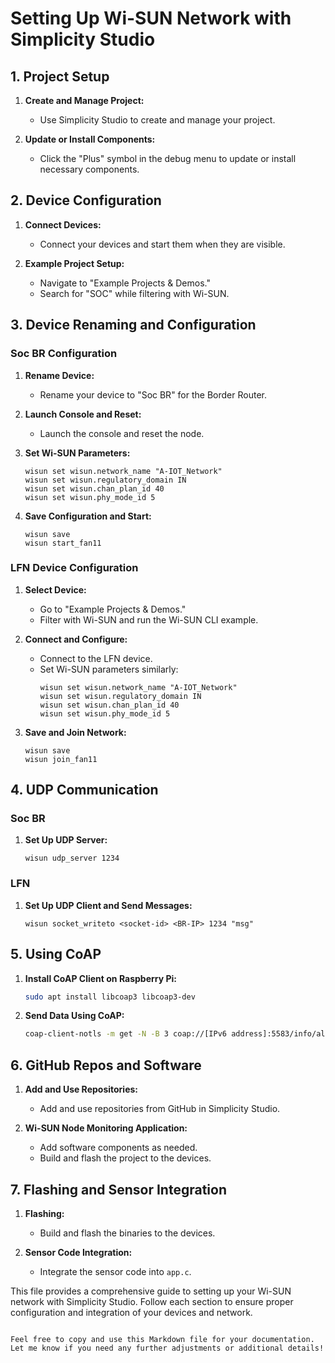 
# Setting Up Wi-SUN Network with Simplicity Studio

## 1. Project Setup

1. **Create and Manage Project:**
   - Use Simplicity Studio to create and manage your project.

2. **Update or Install Components:**
   - Click the "Plus" symbol in the debug menu to update or install necessary components.

## 2. Device Configuration

1. **Connect Devices:**
   - Connect your devices and start them when they are visible.

2. **Example Project Setup:**
   - Navigate to "Example Projects & Demos."
   - Search for "SOC" while filtering with Wi-SUN.

## 3. Device Renaming and Configuration

### Soc BR Configuration

1. **Rename Device:**
   - Rename your device to "Soc BR" for the Border Router.

2. **Launch Console and Reset:**
   - Launch the console and reset the node.

3. **Set Wi-SUN Parameters:**
   ```plaintext
   wisun set wisun.network_name "A-IOT_Network"
   wisun set wisun.regulatory_domain IN
   wisun set wisun.chan_plan_id 40
   wisun set wisun.phy_mode_id 5
   ```

4. **Save Configuration and Start:**
   ```plaintext
   wisun save
   wisun start_fan11
   ```

### LFN Device Configuration

1. **Select Device:**
   - Go to "Example Projects & Demos."
   - Filter with Wi-SUN and run the Wi-SUN CLI example.

2. **Connect and Configure:**
   - Connect to the LFN device.
   - Set Wi-SUN parameters similarly:
     ```plaintext
     wisun set wisun.network_name "A-IOT_Network"
     wisun set wisun.regulatory_domain IN
     wisun set wisun.chan_plan_id 40
     wisun set wisun.phy_mode_id 5
     ```

3. **Save and Join Network:**
   ```plaintext
   wisun save
   wisun join_fan11
   ```

## 4. UDP Communication

### Soc BR

1. **Set Up UDP Server:**
   ```plaintext
   wisun udp_server 1234
   ```

### LFN

1. **Set Up UDP Client and Send Messages:**
   ```plaintext
   wisun socket_writeto <socket-id> <BR-IP> 1234 "msg"
   ```

## 5. Using CoAP

1. **Install CoAP Client on Raspberry Pi:**
   ```bash
   sudo apt install libcoap3 libcoap3-dev
   ```

2. **Send Data Using CoAP:**
   ```bash
   coap-client-notls -m get -N -B 3 coap://[IPv6 address]:5583/info/all
   ```

## 6. GitHub Repos and Software

1. **Add and Use Repositories:**
   - Add and use repositories from GitHub in Simplicity Studio.

2. **Wi-SUN Node Monitoring Application:**
   - Add software components as needed.
   - Build and flash the project to the devices.

## 7. Flashing and Sensor Integration

1. **Flashing:**
   - Build and flash the binaries to the devices.

2. **Sensor Code Integration:**
   - Integrate the sensor code into `app.c`.

This file provides a comprehensive guide to setting up your Wi-SUN network with Simplicity Studio. Follow each section to ensure proper configuration and integration of your devices and network.
```

Feel free to copy and use this Markdown file for your documentation. Let me know if you need any further adjustments or additional details!